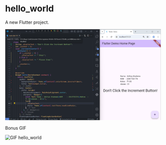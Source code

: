 # hello_world

A new Flutter project.

![Screenshoot hello_world](./images/01.png)

Bonus GIF

![GIF hello_world](./gif/01.gif)